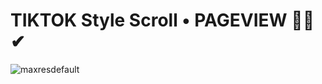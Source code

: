 # TIKTOK Style Scroll • PAGEVIEW 🐱‍👤✔


![maxresdefault](https://user-images.githubusercontent.com/29016489/143866033-74a35ade-389d-45e2-a917-f2c802edf127.jpg)
